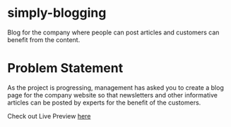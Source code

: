 # simply-blogging
 Blog for the company where people can post articles and customers can benefit from the content.
 
 # Problem Statement
 As the project is progressing, management has asked you to create a blog page for the company website so that newsletters and other informative articles can be posted by experts for the benefit of the customers.

 Check out Live Preview [here](https://simply-blogging.vercel.app/index.html)
 
 
